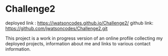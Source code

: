 # Challenge2
deployed link : https://jwatsoncodes.github.io/Challenge2/
github link: https://github.com/jwatsoncodes/Challenge2.git

This project is a work in progress version of an online profile collecting my deployed projects, information about me and links to various contact information.
